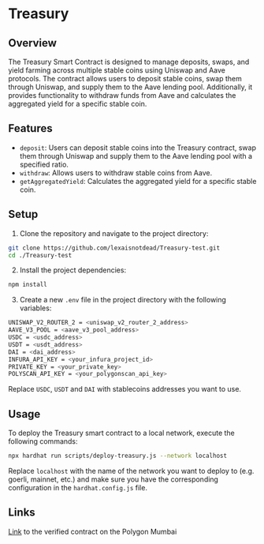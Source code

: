 # Treasury

## Overview
The Treasury Smart Contract is designed to manage deposits, swaps, and yield farming across multiple stable coins using Uniswap and Aave protocols. The contract allows users to deposit stable coins, swap them through Uniswap, and supply them to the Aave lending pool. Additionally, it provides functionality to withdraw funds from Aave and calculates the aggregated yield for a specific stable coin.

## Features
* ```deposit```: Users can deposit stable coins into the Treasury contract, swap them through Uniswap and supply them to the Aave lending pool with a specified ratio.
* ```withdraw```: Allows users to withdraw stable coins from Aave.
* ```getAggregatedYield```: Calculates the aggregated yield for a specific stable coin.

## Setup
1. Clone the repository and navigate to the project directory:
```bash
git clone https://github.com/lexaisnotdead/Treasury-test.git
cd ./Treasury-test
```
2. Install the project dependencies:
```bash
npm install
```
3. Create a new ```.env``` file in the project directory with the following variables:
```bash
UNISWAP_V2_ROUTER_2 = <uniswap_v2_router_2_address>
AAVE_V3_POOL = <aave_v3_pool_address>
USDC = <usdc_address>
USDT = <usdt_address>
DAI = <dai_address>
INFURA_API_KEY = <your_infura_project_id>
PRIVATE_KEY = <your_private_key>
POLYSCAN_API_KEY = <your_polygonscan_api_key>
```

Replace ```USDC```, ```USDT``` and ```DAI``` with stablecoins addresses you want to use.

## Usage
To deploy the Treasury smart contract to a local network, execute the following commands:
```bash
npx hardhat run scripts/deploy-treasury.js --network localhost
```
Replace ```localhost``` with the name of the network you want to deploy to (e.g. goerli, mainnet, etc.) and make sure you have the corresponding configuration in the `hardhat.config.js` file.


## Links
[Link](https://mumbai.polygonscan.com/address/0x7B0a63C33F8d6D7d06f55A15747c4E4EefaD8d62#code) to the verified contract on the Polygon Mumbai